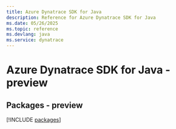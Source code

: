 ```yaml
---
title: Azure Dynatrace SDK for Java
description: Reference for Azure Dynatrace SDK for Java
ms.date: 05/26/2025
ms.topic: reference
ms.devlang: java
ms.service: dynatrace
---
```

# Azure Dynatrace SDK for Java - preview
## Packages - preview
[!INCLUDE [packages](dynatrace-index.md)]